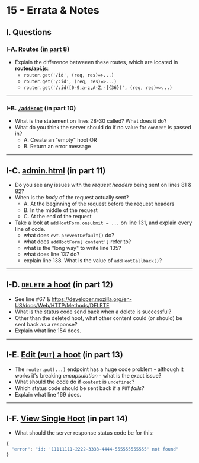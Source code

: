 # 15 - Errata & Notes

## I. Questions

### I-A. Routes ([in part 8](8-passing-params-in-express.md#v-accessing-parameters-via-the-route))
- Explain the difference betweeen these routes, which are located in **routes/api.js**:
  - `router.get('/id', (req, res)=>...)`
  - `router.get('/:id', (req, res)=>...)`
  - `router.get('/:id([0-9,a-z,A-Z,-]{36})', (req, res)=>...)`

---

### I-B. [`/addHoot`](10-express-posting-data.md#ii-b-adding-post-data-to-the-hoots-array) (in part 10)

- What is the statement on lines 28-30 called? What does it do?
- What do you think the server should do if no value for `content` is passed in?
  - A. Create an "empty" hoot OR
  - B. Return an error message

---

## I-C. [admin.html](11-post-admin-page.md#ii-adminhtml---add-a-hoot) (in part 11)
- Do you see any issues with the *request headers* being sent on lines 81 & 82?
- When is the *body* of the request actually sent?
  - A. At the beginning of the request before the request headers
  - B. In the middle of the request
  - C. At the end of the request
- Take a look at `addHootForm.onsubmit = ...` on line 131, and explain every line of code.
  - what does `evt.preventDefault()` do?
  - what does `addHootForm['content']` refer to?
  - what is the "long way" to write line 135?
  - what does line 137 do?
  - explain line 138. What is the value of `addHootCallback()`?
  
---

## I-D. [`DELETE` a hoot](12-delete-hoot-server-client.md) (in part 12)
- See line #67 & https://developer.mozilla.org/en-US/docs/Web/HTTP/Methods/DELETE
- What is the status code send back when a delete is successful?
- Other than the deleted hoot, what other content could (or should) be sent back as a response?
- Explain what line 154 does.

---

## I-E. [Edit (`PUT`) a hoot](13-put-a-hoot.md) (in part 13)
- The `router.put(...)` endpoint has a huge code problem - although it works it's breaking *encapsulation* - what is the exact issue?
- What should the code do if `content` is `undefined`?
- Which status code should be sent back if a `PUT` *fails*?
- Explain what line 169 does.

---

## I-F. [View Single Hoot](14-finish-up-hoot-admin.md) (in part 14)
- What should the server response status code be for this:

```js
{
  "error": "id: '11111111-2222-3333-4444-555555555555' not found"
}
```

